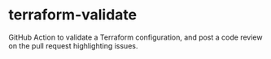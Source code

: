 # terraform-validate
GitHub Action to validate a Terraform configuration, and post a code review on the pull request highlighting issues.

